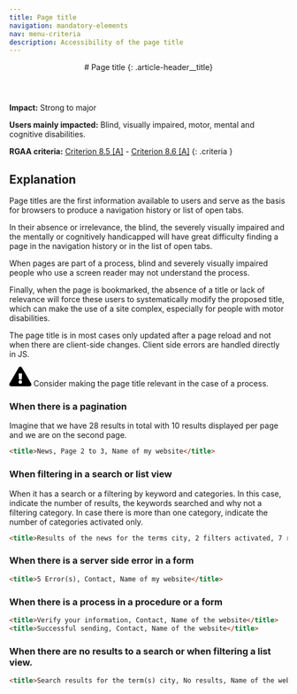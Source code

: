 ```yaml
---
title: Page title
navigation: mandatory-elements
nav: menu-criteria
description: Accessibility of the page title
---
```


<header>
# Page title
{: .article-header__title}
</header>

**Impact:** Strong to major

**Users mainly impacted:** Blind, visually impaired, motor, mental and cognitive disabilities.

**RGAA criteria:** [Criterion 8.5 [A]](http://disic.github.io/rgaa_referentiel_en/criteria.html#crit-8-5) - [Criterion 8.6 [A]](http://disic.github.io/rgaa_referentiel_en/criteria.html#crit-8-6)
{: .criteria }

## Explanation

Page titles are the first information available to users and serve as the basis for browsers to produce a navigation history or list of open tabs.

In their absence or irrelevance, the blind, the severely visually impaired and the mentally or cognitively handicapped will have great difficulty finding a page in the navigation history or in the list of open tabs.

When pages are part of a process, blind and severely visually impaired people who use a screen reader may not understand the process.

Finally, when the page is bookmarked, the absence of a title or lack of relevance will force these users to systematically modify the proposed title, which can make the use of a site complex, especially for people with motor disabilities.

The page title is in most cases only updated after a page reload and not when there are client-side changes. Client side errors are handled directly in JS.

<div class="important">
<svg role="img" aria-label="Important" xmlns="http://www.w3.org/2000/svg" viewBox="0 0 576 512" width="40" height="36"><title>Important</title><path d="M569.517 440.013C587.975 472.007 564.806 512 527.94 512H48.054c-36.937 0-59.999-40.055-41.577-71.987L246.423 23.985c18.467-32.009 64.72-31.951 83.154 0l239.94 416.028zM288 354c-25.405 0-46 20.595-46 46s20.595 46 46 46 46-20.595 46-46-20.595-46-46-46zm-43.673-165.346l7.418 136c.347 6.364 5.609 11.346 11.982 11.346h48.546c6.373 0 11.635-4.982 11.982-11.346l7.418-136c.375-6.874-5.098-12.654-11.982-12.654h-63.383c-6.884 0-12.356 5.78-11.981 12.654z"/></svg>
Consider making the page title relevant in the case of a process.
</div>

### When there is a pagination

Imagine that we have 28 results in total with 10 results displayed per page and we are on the second page.

```html
<title>News, Page 2 to 3, Name of my website</title>
```

### When filtering in a search or list view

When it has a search or a filtering by keyword and categories. In this case, indicate the number of results, the keywords searched and why not a filtering category. In case there is more than one category, indicate the number of categories activated only.

```html
<title>Results of the news for the terms city, 2 filters activated, 7 results, Page 1 to 2, Name of my website</title>
```

### When there is a server side error in a form
```html
<title>5 Error(s), Contact, Name of my website</title>
```

### When there is a process in a procedure or a form
```html
<title>Verify your information, Contact, Name of the website</title>
<title>Successful sending, Contact, Name of the website</title>
```

### When there are no results to a search or when filtering a list view.

```html
<title>Search results for the term(s) city, No results, Name of the website</title>
```
